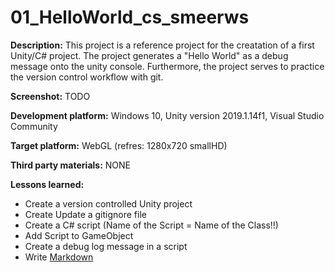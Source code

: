 # 01_HelloWorld_cs_smeerws

**Description:** This project is a reference project for the creatation of a first Unity/C# project.
The project generates a "Hello World" as a debug message onto the unity console.
Furthermore, the project serves to practice the version control workflow with git.  

**Screenshot:** TODO

**Development platform:** Windows 10, Unity version 2019.1.14f1, Visual Studio Community

**Target platform:** WebGL (refres: 1280x720 smallHD)

**Third party materials:** NONE

**Lessons learned:**
 - Create a version controlled Unity project
 - Create Update a gitignore file
 - Create a C# script (Name of the Script = Name of the Class!!)
 - Add Script to GameObject
 - Create a debug log message in a script
 - Write [Markdown](https://de.wikipedia.org/wiki/Markdown#targetText=Markdown%20ist%20eine%20vereinfachte%20Auszeichnungssprache,weitere%20Konvertierung%20leicht%20lesbar%20ist)
